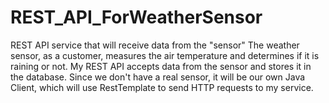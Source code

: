 # REST_API_ForWeatherSensor
REST API service that will receive data from the "sensor"
The weather sensor, as a customer, measures the air temperature and determines if it is raining or not. 
My REST API accepts data from the sensor and stores it in the database. 
Since we don't have a real sensor, it will be our own Java Client, which will use RestTemplate to send HTTP requests to my service.
